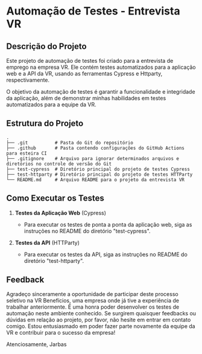 # Automação de Testes - Entrevista VR

## Descrição do Projeto

Este projeto de automação de testes foi criado para a entrevista de emprego na empresa VR. Ele contém testes automatizados para a aplicação web e a API da VR, usando as ferramentas Cypress e Httparty, respectivamente.

O objetivo da automação de testes é garantir a funcionalidade e integridade da aplicação, além de demonstrar minhas habilidades em testes automatizados para a equipe da VR.

## Estrutura do Projeto

```
.
├── .git          # Pasta do Git do repositório
├── .github       # Pasta contendo configurações do GitHub Actions para esteira CI 
├── .gitignore    # Arquivo para ignorar determinados arquivos e diretórios no controle de versão do Git
├── test-cypress  # Diretório principal do projeto de testes Cypress
├── test-httparty # Diretório principal do projeto de testes HTTParty
└── README.md     # Arquivo README para o projeto da entrevista VR
```

## Como Executar os Testes

1. **Testes da Aplicação Web** (Cypress)

   - Para executar os testes de ponta a ponta da aplicação web, siga as instruções no README do diretório "test-cypress".

2. **Testes da API** (HTTParty)

   - Para executar os testes da API, siga as instruções no README do diretório "test-httparty".

## Feedback

Agradeço sinceramente a oportunidade de participar deste processo seletivo na VR Benefícios, uma empresa onde já tive a experiência de trabalhar anteriormente. É uma honra poder desenvolver os testes de automação neste ambiente conhecido. Se surgirem quaisquer feedbacks ou dúvidas em relação ao projeto, por favor, não hesite em entrar em contato comigo. Estou entusiasmado em poder fazer parte novamente da equipe da VR e contribuir para o sucesso da empresa!

Atenciosamente,
Jarbas
